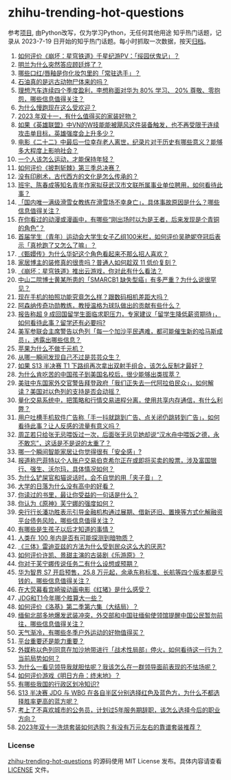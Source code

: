 # zhihu-trending-hot-questions
参考[项目](https://github.com/justjavac/zhihu-trending-hot-questions), 由Python改写，仅为学习Python，无任何其他用途
知乎热门话题，记录从 2023-7-19
日开始的知乎热门话题。每小时抓取一次数据，按天[归档](./data)。
<!-- BEGIN -->
<!-- 最后更新时间 2023-11-11 02:53:39.138923 -->
1. [如何评价《崩坏：星穹铁道》千星纪游PV：「绥园伏鬼记」？](https://www.zhihu.com/question/629720432)
1. [明兰为什么突然答应顾廷烨了？](https://www.zhihu.com/question/309582482)
1. [哪些口红/唇釉是你化妆包里的「常驻选手」？](https://www.zhihu.com/question/628953771)
1. [石油真的是远古动物尸体来的吗？](https://www.zhihu.com/question/620169590)
1. [理想汽车连续四个季度盈利，李想称面对华为 80% 学习、 20% 尊敬、零抱怨，哪些信息值得关注？](https://www.zhihu.com/question/629714980)
1. [为什么慢跑现在这么受欢迎？](https://www.zhihu.com/question/628915173)
1. [2023 年双十一，有什么值得买的家装好物？](https://www.zhihu.com/question/629378203)
1. [如果《英雄联盟》中VN的W技能能被飓风这件装备触发，也不再受限于连续攻击单目标，英雄强度会上升多少？](https://www.zhihu.com/question/628679450)
1. [电影《二十二》中最后一位幸存老人离世，纪录片对于历史有哪些意义？能够多大程度上影响社会？](https://www.zhihu.com/question/629721992)
1. [一个人该怎么运动，才能保持年轻？](https://www.zhihu.com/question/578290862)
1. [如何评价《披荆斩棘》第三季总决赛？](https://www.zhihu.com/question/629713977)
1. [没有印刷术，古代西方的文化是怎么传承的？](https://www.zhihu.com/question/629554128)
1. [班宇、陈春成等知名青年作家拟获武汉市文联所属事业单位聘用，如何看待此事？](https://www.zhihu.com/question/629450541)
1. [「国内唯一满级滑雪女教练在滑雪场不幸身亡」，具体事故原因是什么？哪些信息值得关注？](https://www.zhihu.com/question/629699797)
1. [在你看过的动漫或漫画中，有哪些“刚出场时以为是王者，后来发现是个青铜的角色”？](https://www.zhihu.com/question/629650954)
1. [首届学生（青年）运动会大学生女子乙组100米栏，如何评价吴艳妮夺冠后表示「真抢跑了又怎么了嘛」？](https://www.zhihu.com/question/629722287)
1. [《甄嬛传》为什么华妃这个角色看起来不那么招人喜欢？](https://www.zhihu.com/question/511219325)
1. [家居博主的装修真的很贵吗？普通人如何趁双 11 低价复刻？](https://www.zhihu.com/question/629706103)
1. [《崩坏：星穹铁道》推出云游戏，你对此有什么看法？](https://www.zhihu.com/question/629577257)
1. [中山二院博士黄某所患的「SMARCB1 缺失型癌」有多严重？为什么说很罕见？](https://www.zhihu.com/question/629414943)
1. [现在手机的拍照功能究竟怎么样？跟数码相机差距大吗？](https://www.zhihu.com/question/628382235)
1. [阿森纳传奇功勋教练，教授温格为球队做出的贡献有些什么？](https://www.zhihu.com/question/628789461)
1. [报告称超 9 成回国留学生面临求职压力，专家建议「留学生降低薪资期待」，如何看待此事？留学还有必要吗?](https://www.zhihu.com/question/629699666)
1. [美军参联会主席警告以色列「每一个加沙平民遇难，都可能催生新的哈马斯成员」，透露出哪些信息？](https://www.zhihu.com/question/629719694)
1. [苹果为什么不做千元机？](https://www.zhihu.com/question/628935784)
1. [从哪一瞬间发现自己不过是芸芸众生？](https://www.zhihu.com/question/628317091)
1. [如果 S13 半决赛 T1 下路组再次拿出双射手组合，该怎么反制才最好？](https://www.zhihu.com/question/629257511)
1. [为什么肯吃苦的中国孩子到美国名校后，很少能够出类拔萃？](https://www.zhihu.com/question/624420476)
1. [美驻中东国家外交官警告拜登政府「我们正失去一代阿拉伯民众」，如何解读？美国对以色列的支持是否会动摇？](https://www.zhihu.com/question/629726199)
1. [量化交易系统中，把策略和行情交易进程分离，使用共享内存通信，有什么利弊？](https://www.zhihu.com/question/629152445)
1. [用户吐槽手机软件广告称「手一抖就跳到广告、点关闭仍跳转到广告」，如何看待此事？让人反感的流量有意义吗？](https://www.zhihu.com/question/629412478)
1. [周芷若只给张无忌喂饭过一次，后面张无忌见她却说“汉水舟中喂饭之德，永不敢忘”，这话是不是说的太重了？](https://www.zhihu.com/question/576349950)
1. [哪一个瞬间智能家居让你觉得很有「安全感」?](https://www.zhihu.com/question/627374502)
1. [报道称巴菲特以个人账户交易伯克希尔正在或即将买卖的股票，涉及富国银行、强生、沃尔玛，具体情况如何？](https://www.zhihu.com/question/629733613)
1. [为什么铲屎官和猫说话时，会不自觉的用「夹子音」？](https://www.zhihu.com/question/628667357)
1. [大学的日落为什么没有高中的好看？](https://www.zhihu.com/question/629696394)
1. [你读过的书里，最让你受益的一句话是什么？](https://www.zhihu.com/question/629443726)
1. [你认为《原神》芙宁娜的强度如何？](https://www.zhihu.com/question/629590555)
1. [央行行长潘功胜表示引导金融机构通过展期、借新还旧、置换等方式化解融资平台债务风险，哪些信息值得关注？](https://www.zhihu.com/question/629724957)
1. [有哪些是生孩子以后才知道的事情？](https://www.zhihu.com/question/569304898)
1. [人类在 100 年内是否有可能探测到暗物质？](https://www.zhihu.com/question/629355519)
1. [《三体》雷迪亚兹的方法为什么受到民众这么大的厌恶?](https://www.zhihu.com/question/629068945)
1. [如何评价许凯、景甜主演的古装剧《乐游原》？](https://www.zhihu.com/question/629257666)
1. [你对于芙宁娜传说任务二有什么设想或预期？](https://www.zhihu.com/question/629701978)
1. [华为智界 S7 开启预售，25.8 万元起，余承东称标准、长航等四个版本都是亏钱的，哪些信息值得关注？](https://www.zhihu.com/question/629656902)
1. [在大荧幕看宫崎骏动画电影《红猪》是什么感受？](https://www.zhihu.com/question/629712783)
1. [JDG和T1今年哪个胜算大一些？](https://www.zhihu.com/question/629346342)
1. [如何评价《洛基》第二季第六集（大结局）？](https://www.zhihu.com/question/629709513)
1. [缅甸北部多地爆发武装冲突，外交部和中国驻缅甸使领馆提醒中国公民暂勿前往，哪些信息值得关注？](https://www.zhihu.com/question/629702318)
1. [天气渐冷，有哪些冬季户外运动的好物值得买？](https://www.zhihu.com/question/629724903)
1. [平台重要还是能力重要？](https://www.zhihu.com/question/40946829)
1. [外媒称以色列同意在加沙地带进行「战术性局部」停火，如何看待这一行为？当前局势如何？](https://www.zhihu.com/question/629697915)
1. [为什么一看见领导我就胆怯呢？我该怎么在一群领导面前表现的不怯场呢？](https://www.zhihu.com/question/629570265)
1. [如何评价游戏《明日方舟：终末地》？](https://www.zhihu.com/question/628008543)
1. [有哪些我国的行政区划冷知识?](https://www.zhihu.com/question/608924712)
1. [S13 半决赛 JDG 与 WBG 在各自半区分别选择红色及蓝色方，为什么不都选择胜率更高的蓝方呢？](https://www.zhihu.com/question/629582861)
1. [考上了不喜欢城市的公务员，计划过5年服务期辞职，该怎么选择今后的职业方向？](https://www.zhihu.com/question/629377989)
1. [2023年双十一洗烘套装如何选购？有没有万元左右的靠谱套装推荐？](https://www.zhihu.com/question/629251136)
<!-- END -->
### License
[zhihu-trending-hot-questions](https://github.com/yaogengzhu/zhihu-trending-hot-questions)
的源码使用 MIT License 发布。具体内容请查看 [LICENSE](./LICENSE) 文件。
